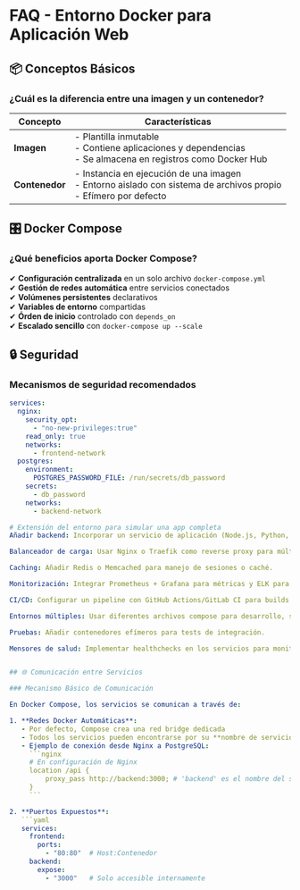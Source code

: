 # FAQ - Entorno Docker para Aplicación Web

## 📦 Conceptos Básicos

### ¿Cuál es la diferencia entre una imagen y un contenedor?

| Concepto       | Características                                                                 |
|----------------|---------------------------------------------------------------------------------|
| **Imagen**     | - Plantilla inmutable<br>- Contiene aplicaciones y dependencias<br>- Se almacena en registros como Docker Hub |
| **Contenedor** | - Instancia en ejecución de una imagen<br>- Entorno aislado con sistema de archivos propio<br>- Efímero por defecto |

## 🎛 Docker Compose

### ¿Qué beneficios aporta Docker Compose?

✔ **Configuración centralizada** en un solo archivo `docker-compose.yml`  
✔ **Gestión de redes automática** entre servicios conectados  
✔ **Volúmenes persistentes** declarativos  
✔ **Variables de entorno** compartidas  
✔ **Órden de inicio** controlado con `depends_on`  
✔ **Escalado sencillo** con `docker-compose up --scale`

## 🔒 Seguridad

### Mecanismos de seguridad recomendados

```yaml
services:
  nginx:
    security_opt:
      - "no-new-privileges:true"
    read_only: true
    networks:
      - frontend-network
  postgres:
    environment:
      POSTGRES_PASSWORD_FILE: /run/secrets/db_password
    secrets:
      - db_password
    networks:
      - backend-network

# Extensión del entorno para simular una app completa
Añadir backend: Incorporar un servicio de aplicación (Node.js, Python, Java) que sirva APIs al frontend.

Balanceador de carga: Usar Nginx o Traefik como reverse proxy para múltiples instancias del frontend/backend.

Caching: Añadir Redis o Memcached para manejo de sesiones o caché.

Monitorización: Integrar Prometheus + Grafana para métricas y ELK para logs.

CI/CD: Configurar un pipeline con GitHub Actions/GitLab CI para builds automatizados.

Entornos múltiples: Usar diferentes archivos compose para desarrollo, staging y producción.

Pruebas: Añadir contenedores efímeros para tests de integración.

Mensores de salud: Implementar healthchecks en los servicios para monitoreo automático.


## 🌐 Comunicación entre Servicios

### Mecanismo Básico de Comunicación

En Docker Compose, los servicios se comunican a través de:

1. **Redes Docker Automáticas**:
   - Por defecto, Compose crea una red bridge dedicada
   - Todos los servicios pueden encontrarse por su **nombre de servicio** (DNS interno)
   - Ejemplo de conexión desde Nginx a PostgreSQL:
     ```nginx
     # En configuración de Nginx
     location /api {
         proxy_pass http://backend:3000; # 'backend' es el nombre del servicio
     }
     ```

2. **Puertos Expuestos**:
   ```yaml
   services:
     frontend:
       ports:
         - "80:80"  # Host:Contenedor
     backend:
       expose:
         - "3000"   # Solo accesible internamente


